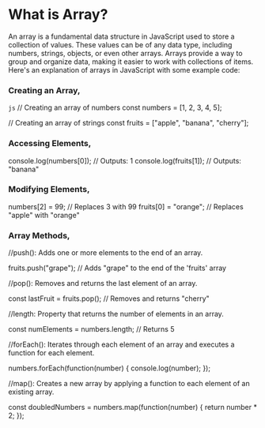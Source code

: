 # What is Array?

An array is a fundamental data structure in JavaScript used to store a collection of values. These values can be of any data type, including numbers, strings, objects, or even other arrays. Arrays provide a way to group and organize data, making it easier to work with collections of items.
Here's an explanation of arrays in JavaScript with some example code:

### Creating an Array,
`js`
// Creating an array of numbers
const numbers = [1, 2, 3, 4, 5];

// Creating an array of strings
const fruits = ["apple", "banana", "cherry"];

### Accessing Elements,

console.log(numbers[0]); // Outputs: 1
console.log(fruits[1]);  // Outputs: "banana"

### Modifying Elements,

numbers[2] = 99;      // Replaces 3 with 99
fruits[0] = "orange"; // Replaces "apple" with "orange"

### Array Methods,

//push(): Adds one or more elements to the end of an array.

fruits.push("grape"); // Adds "grape" to the end of the 'fruits' array

//pop(): Removes and returns the last element of an array.

const lastFruit = fruits.pop(); // Removes and returns "cherry"

//length: Property that returns the number of elements in an array.

const numElements = numbers.length; // Returns 5

//forEach(): Iterates through each element of an array and executes a function for each element.

numbers.forEach(function(number) {
  console.log(number);
});

//map(): Creates a new array by applying a function to each element of an existing array.

const doubledNumbers = numbers.map(function(number) {
  return number * 2;
});





